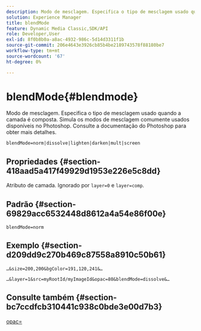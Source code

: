```yaml
---
description: Modo de mesclagem. Especifica o tipo de mesclagem usado quando a camada é composta. Simula os modos de mesclagem comumente usados disponíveis no Photoshop. Consulte a documentação do Photoshop para obter mais detalhes.
solution: Experience Manager
title: blendMode
feature: Dynamic Media Classic,SDK/API
role: Developer,User
exl-id: 8f0b8b0a-a8ac-4932-986c-5d14d3311f1b
source-git-commit: 206e4643e3926cb85b4be2189743578f88180be7
workflow-type: tm+mt
source-wordcount: '67'
ht-degree: 0%

---
```


# blendMode{#blendmode}

Modo de mesclagem. Especifica o tipo de mesclagem usado quando a camada é composta. Simula os modos de mesclagem comumente usados disponíveis no Photoshop. Consulte a documentação do Photoshop para obter mais detalhes.

`blendMode=norm|dissolve|lighten|darken|mult|screen`

## Propriedades {#section-418aad5a417f49929d1953e226e5c8dd}

Atributo de camada. Ignorado por `layer=0` e `layer=comp`.

## Padrão {#section-69829acc6532448d8612a4a54e86f00e}

`blendMode=norm`

## Exemplo {#section-d209dd9c270b469c87558a8910c50b61}

`…&size=200,200&bgColor=191,120,241&…`

`…&layer=1&src=myRootId/myImageId&opac=80&blendMode=dissolve&…`

## Consulte também {#section-bc7ccdfcb310441c938c0bde3e00d7b3}

[opac=](../../../../../is-api/http-ref/image-serving-api-ref/c-http-protocol-reference/c-command-reference/r-opac.md#reference-d2269b51aca34599a08d0a46ee5c27e5)
